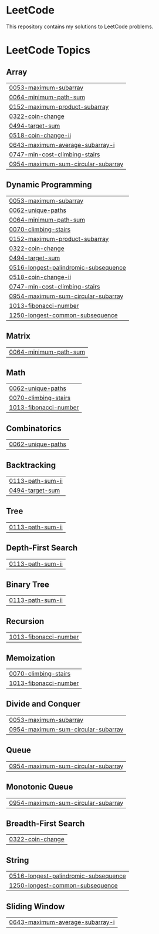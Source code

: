 # LeetCode

This repository contains my solutions to LeetCode problems.

<!---LeetCode Topics Start-->
# LeetCode Topics
## Array
|  |
| ------- |
| [0053-maximum-subarray](https://github.com/pavanshanbhag/leetcode-submissions/tree/master/0053-maximum-subarray) |
| [0064-minimum-path-sum](https://github.com/pavanshanbhag/leetcode-submissions/tree/master/0064-minimum-path-sum) |
| [0152-maximum-product-subarray](https://github.com/pavanshanbhag/leetcode-submissions/tree/master/0152-maximum-product-subarray) |
| [0322-coin-change](https://github.com/pavanshanbhag/leetcode-submissions/tree/master/0322-coin-change) |
| [0494-target-sum](https://github.com/pavanshanbhag/leetcode-submissions/tree/master/0494-target-sum) |
| [0518-coin-change-ii](https://github.com/pavanshanbhag/leetcode-submissions/tree/master/0518-coin-change-ii) |
| [0643-maximum-average-subarray-i](https://github.com/pavanshanbhag/leetcode-submissions/tree/master/0643-maximum-average-subarray-i) |
| [0747-min-cost-climbing-stairs](https://github.com/pavanshanbhag/leetcode-submissions/tree/master/0747-min-cost-climbing-stairs) |
| [0954-maximum-sum-circular-subarray](https://github.com/pavanshanbhag/leetcode-submissions/tree/master/0954-maximum-sum-circular-subarray) |
## Dynamic Programming
|  |
| ------- |
| [0053-maximum-subarray](https://github.com/pavanshanbhag/leetcode-submissions/tree/master/0053-maximum-subarray) |
| [0062-unique-paths](https://github.com/pavanshanbhag/leetcode-submissions/tree/master/0062-unique-paths) |
| [0064-minimum-path-sum](https://github.com/pavanshanbhag/leetcode-submissions/tree/master/0064-minimum-path-sum) |
| [0070-climbing-stairs](https://github.com/pavanshanbhag/leetcode-submissions/tree/master/0070-climbing-stairs) |
| [0152-maximum-product-subarray](https://github.com/pavanshanbhag/leetcode-submissions/tree/master/0152-maximum-product-subarray) |
| [0322-coin-change](https://github.com/pavanshanbhag/leetcode-submissions/tree/master/0322-coin-change) |
| [0494-target-sum](https://github.com/pavanshanbhag/leetcode-submissions/tree/master/0494-target-sum) |
| [0516-longest-palindromic-subsequence](https://github.com/pavanshanbhag/leetcode-submissions/tree/master/0516-longest-palindromic-subsequence) |
| [0518-coin-change-ii](https://github.com/pavanshanbhag/leetcode-submissions/tree/master/0518-coin-change-ii) |
| [0747-min-cost-climbing-stairs](https://github.com/pavanshanbhag/leetcode-submissions/tree/master/0747-min-cost-climbing-stairs) |
| [0954-maximum-sum-circular-subarray](https://github.com/pavanshanbhag/leetcode-submissions/tree/master/0954-maximum-sum-circular-subarray) |
| [1013-fibonacci-number](https://github.com/pavanshanbhag/leetcode-submissions/tree/master/1013-fibonacci-number) |
| [1250-longest-common-subsequence](https://github.com/pavanshanbhag/leetcode-submissions/tree/master/1250-longest-common-subsequence) |
## Matrix
|  |
| ------- |
| [0064-minimum-path-sum](https://github.com/pavanshanbhag/leetcode-submissions/tree/master/0064-minimum-path-sum) |
## Math
|  |
| ------- |
| [0062-unique-paths](https://github.com/pavanshanbhag/leetcode-submissions/tree/master/0062-unique-paths) |
| [0070-climbing-stairs](https://github.com/pavanshanbhag/leetcode-submissions/tree/master/0070-climbing-stairs) |
| [1013-fibonacci-number](https://github.com/pavanshanbhag/leetcode-submissions/tree/master/1013-fibonacci-number) |
## Combinatorics
|  |
| ------- |
| [0062-unique-paths](https://github.com/pavanshanbhag/leetcode-submissions/tree/master/0062-unique-paths) |
## Backtracking
|  |
| ------- |
| [0113-path-sum-ii](https://github.com/pavanshanbhag/leetcode-submissions/tree/master/0113-path-sum-ii) |
| [0494-target-sum](https://github.com/pavanshanbhag/leetcode-submissions/tree/master/0494-target-sum) |
## Tree
|  |
| ------- |
| [0113-path-sum-ii](https://github.com/pavanshanbhag/leetcode-submissions/tree/master/0113-path-sum-ii) |
## Depth-First Search
|  |
| ------- |
| [0113-path-sum-ii](https://github.com/pavanshanbhag/leetcode-submissions/tree/master/0113-path-sum-ii) |
## Binary Tree
|  |
| ------- |
| [0113-path-sum-ii](https://github.com/pavanshanbhag/leetcode-submissions/tree/master/0113-path-sum-ii) |
## Recursion
|  |
| ------- |
| [1013-fibonacci-number](https://github.com/pavanshanbhag/leetcode-submissions/tree/master/1013-fibonacci-number) |
## Memoization
|  |
| ------- |
| [0070-climbing-stairs](https://github.com/pavanshanbhag/leetcode-submissions/tree/master/0070-climbing-stairs) |
| [1013-fibonacci-number](https://github.com/pavanshanbhag/leetcode-submissions/tree/master/1013-fibonacci-number) |
## Divide and Conquer
|  |
| ------- |
| [0053-maximum-subarray](https://github.com/pavanshanbhag/leetcode-submissions/tree/master/0053-maximum-subarray) |
| [0954-maximum-sum-circular-subarray](https://github.com/pavanshanbhag/leetcode-submissions/tree/master/0954-maximum-sum-circular-subarray) |
## Queue
|  |
| ------- |
| [0954-maximum-sum-circular-subarray](https://github.com/pavanshanbhag/leetcode-submissions/tree/master/0954-maximum-sum-circular-subarray) |
## Monotonic Queue
|  |
| ------- |
| [0954-maximum-sum-circular-subarray](https://github.com/pavanshanbhag/leetcode-submissions/tree/master/0954-maximum-sum-circular-subarray) |
## Breadth-First Search
|  |
| ------- |
| [0322-coin-change](https://github.com/pavanshanbhag/leetcode-submissions/tree/master/0322-coin-change) |
## String
|  |
| ------- |
| [0516-longest-palindromic-subsequence](https://github.com/pavanshanbhag/leetcode-submissions/tree/master/0516-longest-palindromic-subsequence) |
| [1250-longest-common-subsequence](https://github.com/pavanshanbhag/leetcode-submissions/tree/master/1250-longest-common-subsequence) |
## Sliding Window
|  |
| ------- |
| [0643-maximum-average-subarray-i](https://github.com/pavanshanbhag/leetcode-submissions/tree/master/0643-maximum-average-subarray-i) |
<!---LeetCode Topics End-->

